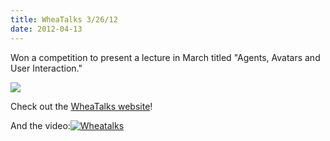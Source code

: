 ```yaml
---
title: WheaTalks 3/26/12
date: 2012-04-13
---
```


Won a competition to present a lecture in March titled "Agents, Avatars and User Interaction."

[![](http://claudiadadamo.files.wordpress.com/2012/04/avataragent.png?w=240)](http://claudiadadamo.files.wordpress.com/2012/04/avataragent.png)

Check out the [WheaTalks website](http://www.wheatalks.com)!

And the video:[![Wheatalks](http://img.youtube.com/vi/9NA3nNNnviI/0.jpg)](http://www.youtube.com/watch?v=9NA3nNNnviI)